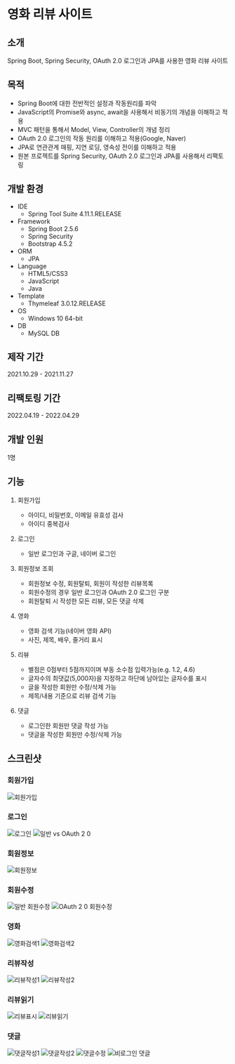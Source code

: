 # 영화 리뷰 사이트

## 소개
Spring Boot, Spring Security, OAuth 2.0 로그인과 JPA를 사용한 영화 리뷰 사이트

## 목적
* Spring Boot에 대한 전반적인 설정과 작동원리를 파악
* JavaScript의 Promise와 async, await을 사용해서 비동기의 개념을 이해하고 적용
* MVC 패턴을 통해서 Model, View, Controller의 개념 정리
* OAuth 2.0 로그인의 작동 원리를 이해하고 적용(Google, Naver)
* JPA로 연관관계 매핑, 지연 로딩, 영속성 전이를 이해하고 적용
* 원본 프로젝트를 Spring Security, OAuth 2.0 로그인과 JPA를 사용해서 리팩토링

## 개발 환경
* IDE
  * Spring Tool Suite 4.11.1.RELEASE
* Framework
  * Spring Boot 2.5.6
  * Spring Security
  * Bootstrap 4.5.2 
* ORM
  * JPA
* Language
  * HTML5/CSS3
  * JavaScript
  * Java
* Template
  * Thymeleaf 3.0.12.RELEASE
* OS
  * Windows 10 64-bit
* DB
  * MySQL DB

## 제작 기간
2021.10.29 - 2021.11.27

## 리팩토링 기간
2022.04.19 - 2022.04.29

## 개발 인원
1명

## 기능
1. 회원가입
   * 아이디, 비밀번호, 이메일 유효성 검사
   * 아이디 중복검사

2. 로그인
   * 일반 로그인과 구글, 네이버 로그인
   
3. 회원정보 조회
   * 회원정보 수정, 회원탈퇴, 회원이 작성한 리뷰목록
   * 회원수정의 경우 일반 로그인과 OAuth 2.0 로그인 구분
   * 회원탈퇴 시 작성한 모든 리뷰, 모든 댓글 삭제

4. 영화
   * 영화 검색 기능(네이버 영화 API)
   * 사진, 제목, 배우, 줄거리 표시

5. 리뷰
   * 별점은 0점부터 5점까지이며 부동 소수점 입력가능(e.g. 1.2, 4.6)
   * 글자수의 최댓값(5,000자)을 지정하고 하단에 남아있는 글자수를 표시
   * 글을 작성한 회원만 수정/삭제 가능
   * 제목/내용 기준으로 리뷰 검색 기능

6. 댓글
   * 로그인한 회원만 댓글 작성 가능
   * 댓글을 작성한 회원만 수정/삭제 가능

## 스크린샷

### 회원가입
![회원가입](https://user-images.githubusercontent.com/79137839/166198369-e5630fbf-1119-4bba-9ccc-b6cfb2e54cf4.PNG)

### 로그인
![로그인](https://user-images.githubusercontent.com/79137839/166198383-554587fe-d353-42e6-ac80-ecf6444812d2.PNG)
![일반 vs  OAuth 2 0](https://user-images.githubusercontent.com/79137839/166198478-b888d72e-88c1-4b3c-afda-10ad07483098.PNG)

### 회원정보
![회원정보](https://user-images.githubusercontent.com/79137839/166198426-10ccbfe4-fa0e-4a18-8b82-b8680eea77ec.PNG)

### 회원수정
![일반 회원수정](https://user-images.githubusercontent.com/79137839/166198501-390d5049-08a7-4564-ae91-83449ceed14f.PNG)
![OAuth 2 0 회원수정](https://user-images.githubusercontent.com/79137839/166198518-a0dd699e-4e4f-4c6f-a45c-f95cff112859.jpg)

### 영화
![영화검색1](https://user-images.githubusercontent.com/79137839/166198575-2a18c5d3-74a3-4a24-b112-54f9844a5ec6.PNG)
![영화검색2](https://user-images.githubusercontent.com/79137839/166198583-a3f67090-96f1-4942-aac2-cb23448fbb86.PNG)

### 리뷰작성
![리뷰작성1](https://user-images.githubusercontent.com/79137839/166198618-0fced4e9-a34a-4a60-82b7-bf5e3e4527e2.PNG)
![리뷰작성2](https://user-images.githubusercontent.com/79137839/166198628-d4a95901-e09f-4090-a373-e8e740d97b05.PNG)

### 리뷰읽기
![리뷰표시](https://user-images.githubusercontent.com/79137839/166198807-dbb4e59e-eb61-493d-9b57-21429c1b6f27.jpg)
![리뷰읽기](https://user-images.githubusercontent.com/79137839/166198651-69140fde-0922-499a-96d2-616d05780a6d.PNG)

### 댓글
![댓글작성1](https://user-images.githubusercontent.com/79137839/166198702-9a684235-cf49-4be0-8fbc-ed6779e0e805.PNG)
![댓글작성2](https://user-images.githubusercontent.com/79137839/166198707-f7f7c089-c02f-4943-b840-b47b6356d0cc.PNG)
![댓글수정](https://user-images.githubusercontent.com/79137839/166198741-d6b294f8-f697-4a91-9d11-4017ffcb51e5.jpg)
![비로그인 댓글](https://user-images.githubusercontent.com/79137839/166198752-5cf02fbe-730e-4168-877f-639b500fb9bb.jpg)





